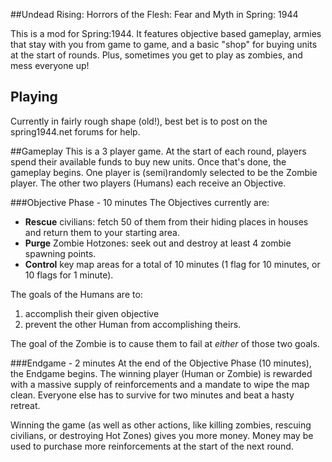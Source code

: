 ##Undead Rising: Horrors of the Flesh: Fear and Myth in Spring: 1944


This is a mod for Spring:1944. It features objective based gameplay, armies that stay with you from game to game, and a basic "shop" for buying units at the start of rounds. Plus, sometimes you get to play as zombies, and mess everyone up!

## Playing
Currently in fairly rough shape (old!), best bet is to post on the spring1944.net forums for help.

##Gameplay
This is a 3 player game. At the start of each round, players spend their available funds to buy new units. Once that's done, the gameplay begins. One player is (semi)randomly selected to be the Zombie player. The other two players (Humans) each receive an Objective. 

###Objective Phase - 10 minutes
The Objectives currently are:

* **Rescue** civilians: fetch 50 of them from their hiding places in houses and return them to your starting area. 
* **Purge** Zombie Hotzones: seek out and destroy at least 4 zombie spawning points.
* **Control** key map areas for a total of 10 minutes (1 flag for 10 minutes, or 10 flags for 1 minute).

The goals of the Humans are to:

1. accomplish their given objective
2. prevent the other Human from accomplishing theirs.


The goal of the Zombie is to cause them to fail at _either_ of those two goals.

###Endgame - 2 minutes
At the end of the Objective Phase (10 minutes), the Endgame begins. The winning player (Human or Zombie) is rewarded with a massive supply of reinforcements and a mandate to wipe the map clean. Everyone else has to survive for two minutes and beat a hasty retreat.


Winning the game (as well as other actions, like killing zombies, rescuing civilians, or destroying Hot Zones) gives you more money. Money may be used to purchase more reinforcements at the start of the next round.


